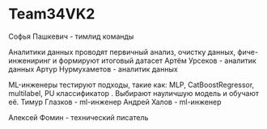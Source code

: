 # Team34VK2

Софья Пашкевич - тимлид команды

Аналитики данных проводят первичный анализ, очистку данных, фиче-инжениринг и формируют итоговый датасет
Артём Урсеков - аналитик данных 
Артур Нурмухаметов - аналитик данных

ML-инженеры тестируют подходы, такие как: MLP, CatBoostRegressor, multilabel, PU классификатор . Выбирают науличшую модель и обучают её.
Тимур Глазков - ml-инженер
Андрей Халов - ml-инженер

Алексей Фомин - технический писатель 

